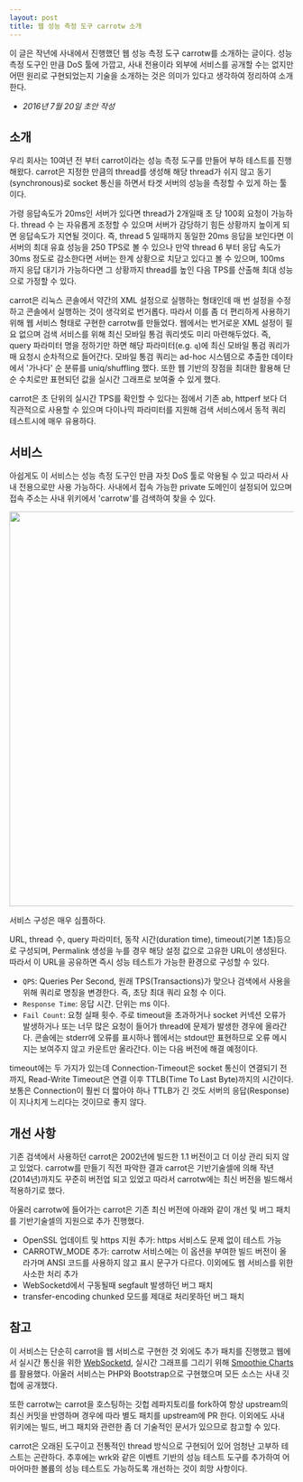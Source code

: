 ```yaml
---
layout: post
title: 웹 성능 측정 도구 carrotw 소개
---
```


<div class="message">
이 글은 작년에 사내에서 진행했던 웹 성능 측정 도구 carrotw를 소개하는 글이다. 성능 측정 도구인 만큼 DoS 툴에 가깝고, 사내 전용이라 외부에 서비스를 공개할 수는 없지만 어떤 원리로 구현되었는지 기술을 소개하는 것은 의미가 있다고 생각하여 정리하여 소개한다.
</div>

- *2016년 7월 20일 초안 작성*

## 소개

우리 회사는 10여년 전 부터 carrot이라는 성능 측정 도구를 만들어 부하 테스트를 진행해왔다. carrot은 지정한 만큼의 thread를 생성해 해당 thread가 쉬지 않고 동기(synchronous)로 socket 통신을 하면서 타겟 서버의 성능을 측정할 수 있게 하는 툴이다.

가령 응답속도가 20ms인 서버가 있다면 thread가 2개일때 초 당 100회 요청이 가능하다. thread 수 는 자유롭게 조정할 수 있으며 서버가 감당하기 힘든 상황까지 높이게 되면 응답속도가 지연될 것이다. 즉, thread 5 일때까지 동일한 20ms 응답을 보인다면 이 서버의 최대 유효 성능을 250 TPS로 볼 수 있으나 만약 thread 6 부터 응답 속도가 30ms 정도로 감소한다면 서버는 한계 상황으로 치닫고 있다고 볼 수 있으며, 100ms 까지 응답 대기가 가능하다면 그 상황까지 thread를 높인 다음 TPS를 산출해 최대 성능으로 가정할 수 있다.

carrot은 리눅스 콘솔에서 약간의 XML 설정으로 실행하는 형태인데 매 번 설정을 수정하고 콘솔에서 실행하는 것이 생각외로 번거롭다. 따라서 이를 좀 더 편리하게 사용하기 위해 웹 서비스 형태로 구현한 carrotw를 만들었다. 웹에서는 번거로운 XML 설정이 필요 없으며 검색 서비스를 위해 최신 모바일 통검 쿼리셋도 미리 마련해두었다. 즉, query 파라미터 명을 정하기만 하면 해당 파라미터(e.g. `q`)에 최신 모바일 통검 쿼리가 매 요청시 순차적으로 들어간다. 모바일 통검 쿼리는 ad-hoc 시스템으로 추출한 데이타에서 '가나다' 순 분류를 uniq/shuffling 했다. 또한 웹 기반의 장점을 최대한 활용해 단순 수치로만 표현되던 값을 실시간 그래프로 보여줄 수 있게 했다.

carrot은 초 단위의 실시간 TPS를 확인할 수 있다는 점에서 기존 ab, httperf 보다 더 직관적으로 사용할 수 있으며 다이나믹 파라미터를 지원해 검색 서비스에서 동적 쿼리 테스트시에 매우 유용하다.

## 서비스

아쉽게도 이 서비스는 성능 측정 도구인 만큼 자칫 DoS 툴로 악용될 수 있고 따라서 사내 전용으로만 사용 가능하다. 사내에서 접속 가능한 private 도메인이 설정되어 있으며 접속 주소는 사내 위키에서 'carrotw'를 검색하여 찾을 수 있다.

<img src="https://c1.staticflickr.com/1/604/23769965592_288fec6c96_h.jpg" width="700" />

서비스 구성은 매우 심플하다.

URL, thread 수, query 파라미터, 동작 시간(duration time), timeout(기본 1초)등으로 구성되며, Permalink 생성을 누를 경우 해당 설정 값으로 고유한 URL이 생성된다. 따라서 이 URL을 공유하면 즉시 성능 테스트가 가능한 환경으로 구성할 수 있다.

- `QPS`: Queries Per Second, 원래 TPS(Transactions)가 맞으나 검색에서 사용을 위해 쿼리로 명칭을 변경한다. 즉, 초당 최대 쿼리 요청 수 이다.
- `Response Time`: 응답 시간. 단위는 ms 이다.
- `Fail Count`: 요청 실패 횟수. 주로 timeout을 초과하거나 socket 커넥션 오류가 발생하거나 또는 너무 많은 요청이 들어가 thread에 문제가 발생한 경우에 올라간다. 콘솔에는 stderr에 오류를 표시하나 웹에서는 stdout만 표현하므로 오류 메시지는 보여주지 않고 카운트만 올라간다. 이는 다음 버전에 해결 예정이다.

timeout에는 두 가지가 있는데 Connection-Timeout은 socket 통신이 연결되기 전까지, Read-Write Timeout은 연결 이후 TTLB(Time To Last Byte)까지의 시간이다. 보통은 Connection이 훨씬 더 짧아야 하나 TTLB가 긴 것도 서버의 응답(Response)이 지나치게 느리다는 것이므로 좋지 않다.

## 개선 사항

기존 검색에서 사용하던 carrot은 2002년에 빌드한 1.1 버전이고 더 이상 관리 되지 않고 있었다. carrotw를 만들기 직전 파악한 결과 carrot은 기반기술셀에 의해 작년(2014년)까지도 꾸준히 버전업 되고 있었고 따라서 carrotw에는 최신 버전을 빌드해서 적용하기로 했다.

아울러 carrotw에 들어가는 carrot은 기존 최신 버전에 아래와 같이 개선 및 버그 패치를 기반기술셀의 지원으로 추가 진행했다.

- OpenSSL 업데이트 및 https 지원 추가: https 서비스도 문제 없이 테스트 가능
- CARROTW_MODE 추가: carrotw 서비스에는 이 옵션을 부여한 빌드 버전이 올라가며 ANSI 코드를 사용하지 않고 표시 문구가 다르다. 이외에도 웹 서비스를 위한 사소한 처리 추가
- WebSocketd에서 구동될때 segfault 발생하던 버그 패치
- transfer-encoding chunked 모드를 제대로 처리못하던 버그 패치

## 참고

이 서비스는 단순히 carrot을 웹 서비스로 구현한 것 외에도 추가 패치를 진행했고 웹에서 실시간 통신을 위한 [WebSocketd](http://websocketd.com/), 실시간 그래프를 그리기 위해 [Smoothie Charts](http://smoothiecharts.org/)를 활용했다. 아울러 서비스는 PHP와 Bootstrap으로 구현했으며 모든 소스는 사내 깃헙에 공개했다.

또한 carrotw는 carrot을 호스팅하는 깃헙 레파지토리를 fork하여 항상 upstream의 최신 커밋을 반영하며 경우에 따라 별도 패치를 upstream에 PR 한다. 이외에도 사내 위키에는 빌드, 버그 패치와 관련한 좀 더 기술적인 문서가 있으므로 참고할 수 있다.

carrot은 오래된 도구이고 전통적인 thread 방식으로 구현되어 있어 엄청난 고부하 테스트는 곤란하다. 추후에는 wrk와 같은 이벤트 기반의 성능 테스트 도구를 추가하여 어마어마한 볼륨의 성능 테스트도 가능하도록 개선하는 것이 희망 사항이다.
